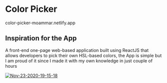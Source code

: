# Color Picker

color-picker-moammar.netlify.app

## Inspiration for the App

A front-end one-page web-based application built using ReactJS that allows developers to pick their own HSL-based colors, the App is simple but I am proud of it since I made it with my own knowledge in just couple of hours

<a href="https://imgbb.com/"><img src="https://i.ibb.co/nQyY2MR/Nov-23-2020-19-15-18.gif" alt="Nov-23-2020-19-15-18"></a>
